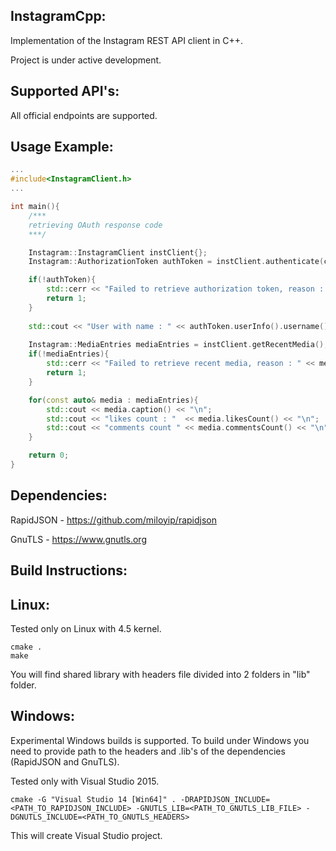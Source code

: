 InstagramCpp:
----------------
Implementation of the Instagram REST API client in C++.

Project is under active development.

Supported API's:
----------------
All official endpoints are supported.

Usage Example:
----------------
``` cpp
...
#include<InstagramClient.h>
...

int main(){
    /***
    retrieving OAuth response code
    ***/

    Instagram::InstagramClient instClient{};
    Instagram::AuthorizationToken authToken = instClient.authenticate(code, clientId, clientSecret, redirectUri);

    if(!authToken){
        std::cerr << "Failed to retrieve authorization token, reason : " << authToken.errorMessage() << std::endl;
        return 1;
    }
    
    std::cout << "User with name : " << authToken.userInfo().username() << " authenticated" << std::endl;
    
    Instagram::MediaEntries mediaEntries = instClient.getRecentMedia();
    if(!mediaEntries){
        std::cerr << "Failed to retrieve recent media, reason : " << mediaEntries.errorMessage() << std::endl;
        return 1;
    }

    for(const auto& media : mediaEntries){
        std::cout << media.caption() << "\n";
        std::cout << "likes count : "  << media.likesCount() << "\n";
        std::cout << "comments count " << media.commentsCount() << "\n"<< std::endl; 
    }

    return 0;
}
```

Dependencies:
----------------
RapidJSON - https://github.com/miloyip/rapidjson

GnuTLS - https://www.gnutls.org

Build Instructions:
----------------

Linux:
----------------

Tested only on Linux with 4.5 kernel.

    cmake .
    make

You will find shared library with headers file divided into 2 folders in "lib" folder.

Windows:
----------------

Experimental Windows builds is supported. To build under Windows you need to provide path to the headers and .lib's of the dependencies (RapidJSON and GnuTLS).

Tested only with Visual Studio 2015.

    cmake -G "Visual Studio 14 [Win64]" . -DRAPIDJSON_INCLUDE=<PATH_TO_RAPIDJSON_INCLUDE> -GNUTLS_LIB=<PATH_TO_GNUTLS_LIB_FILE> -DGNUTLS_INCLUDE=<PATH_TO_GNUTLS_HEADERS>

This will create Visual Studio project.
